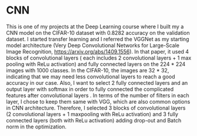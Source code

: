 # CNN

This is one of my projects at the Deep Learning course where I built my a CNN model on the CIFAR-10 dataset with 0.8282 accuracy on the validation dataset. I started transfer learning and I referred the VGGNet as my starting model architecture (Very Deep Convolutional Networks for Large-Scale Image Recognition, https://arxiv.org/abs/1409.1556). In that paper, it used 4 blocks of convolutional layers ( each includes 2 convolutional layers + 1 max pooling with ReLu activation) and fully connected layers on the 224 * 224 images with 1000 classes. In the CIFAR-10, the images are 32 * 32, indicating that we may need less convolutional layers to reach a good accuracy in our case. Also, I want to select 2 fully connected layers and an output layer with softmax in order to fully connected the complicated features after convolutional layers . In terms of the number of filters in each layer, I chose to keep them same with VGG, which are also common options in CNN architecture. Therefore, I selected 3 blocks of convolutional layers (2 convolutional layers + 1 maxpooling with ReLu activation) and 3 fully connected layers (both with ReLu activation) adding drop-out and Batch norm in the optimization.



